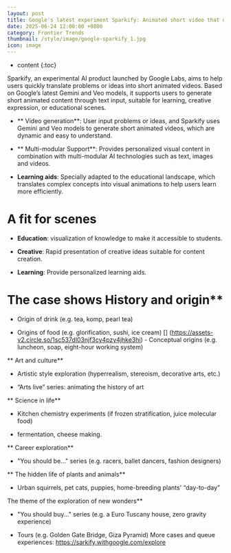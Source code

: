 ```yaml
---
layout: post
title: Google's latest experiment Sparkify: Animated short video that quickly translates your problems or complex conceptual knowledge into visuals
date: 2025-06-24 12:00:00 +0800
category: Frontier Trends
thumbnail: /style/image/google-sparkify_1.jpg
icon: image
---
```

* content
{:toc}

Sparkify, an experimental AI product launched by Google Labs, aims to help users quickly translate problems or ideas into short animated videos. Based on Google’s latest Gemini and Veo models, it supports users to generate short animated content through text input, suitable for learning, creative expression, or educational scenes.

- ** Video generation**: User input problems or ideas, and Sparkify uses Gemini and Veo models to generate short animated videos, which are dynamic and easy to understand.

- ** Multi-modular Support**: Provides personalized visual content in combination with multi-modular AI technologies such as text, images and videos.

- **Learning aids**: Specially adapted to the educational landscape, which translates complex concepts into visual animations to help users learn more efficiently.

# A fit for scenes #

- **Education**: visualization of knowledge to make it accessible to students.

- **Creative**: Rapid presentation of creative ideas suitable for content creation.

- **Learning**: Provide personalized learning aids.

# The case shows  History and origin**

- Origin of drink (e.g. tea, komp, pearl tea)

- Origins of food (e.g. glorification, sushi, ice cream) [] (https://assets-v2.circle.so/1sc537dl03njf3cy4pzy4jhke3hi) - Conceptual origins (e.g. luncheon, soap, eight-hour working system)

** Art and culture**

- Artistic style exploration (hyperrealism, stereoism, decorative arts, etc.)

- “Arts live” series: animating the history of art

** Science in life**

- Kitchen chemistry experiments (if frozen stratification, juice molecular food)

- fermentation, cheese making.

** Career exploration**

- "You should be..." series (e.g. racers, ballet dancers, fashion designers)

** The hidden life of plants and animals**

- Urban squirrels, pet cats, puppies, home-breeding plants' “day-to-day”

The theme of the exploration of new wonders**

- "You should buy..." series (e.g. a Euro Tuscany house, zero gravity experience)

- Tours (e.g. Golden Gate Bridge, Giza Pyramid) More cases and queue experiences: https://sarkify.withgoogle.com/explore